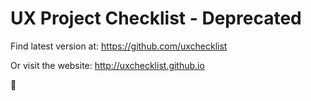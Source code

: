 UX Project Checklist - Deprecated
===========

Find latest version at:
https://github.com/uxchecklist

Or visit the website:
http://uxchecklist.github.io

👋
